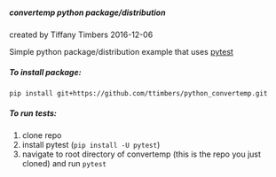 ##### convertemp python package/distribution
created by Tiffany Timbers
2016-12-06

Simple python package/distribution example that uses [pytest](http://doc.pytest.org/en/latest/contents.html)

##### To install package:
```
pip install git+https://github.com/ttimbers/python_convertemp.git
```

##### To run tests:
1. clone repo
2. install pytest (`pip install -U pytest`)
3. navigate to root directory of convertemp (this is the repo you just cloned) and run `pytest`